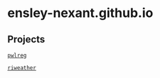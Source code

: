 # ensley-nexant.github.io

## Projects

[`pwlreg`](https://ensley-nexant.github.io/pwlreg/)

[`riweather`](https://ensley-nexant.github.io/riweather/)

